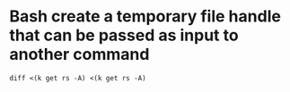 # Bash create a temporary file handle that can be passed as input to another command

`diff <(k get rs -A) <(k get rs -A)`


